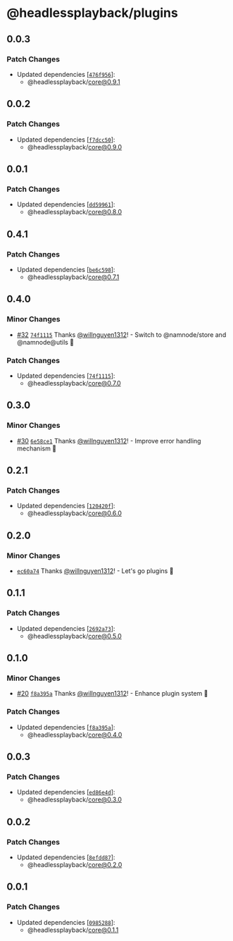 # @headlessplayback/plugins

## 0.0.3

### Patch Changes

- Updated dependencies
  [[`476f956`](https://github.com/willnguyen1312/headlessplayback/commit/476f956bf0c11b33b40876f23b25606d7392e3a4)]:
  - @headlessplayback/core@0.9.1

## 0.0.2

### Patch Changes

- Updated dependencies
  [[`f7dcc50`](https://github.com/willnguyen1312/headlessplayback/commit/f7dcc5000f4674b861bc1927bb966acbd40bdbef)]:
  - @headlessplayback/core@0.9.0

## 0.0.1

### Patch Changes

- Updated dependencies
  [[`dd59961`](https://github.com/willnguyen1312/headlessplayback/commit/dd59961da0003bc80861d3e30ebe297bac9c4721)]:
  - @headlessplayback/core@0.8.0

## 0.4.1

### Patch Changes

- Updated dependencies
  [[`be6c598`](https://github.com/willnguyen1312/headlessplayback/commit/be6c5985d14ea4846f18d0991dafc7ed1bb3dc11)]:
  - @headlessplayback/core@0.7.1

## 0.4.0

### Minor Changes

- [#32](https://github.com/willnguyen1312/headlessplayback/pull/32)
  [`74f1115`](https://github.com/willnguyen1312/headlessplayback/commit/74f1115e50ba80c825e2299f72fb493d45949bb0) Thanks
  [@willnguyen1312](https://github.com/willnguyen1312)! - Switch to @namnode/store and @namnode@utils 💞

### Patch Changes

- Updated dependencies
  [[`74f1115`](https://github.com/willnguyen1312/headlessplayback/commit/74f1115e50ba80c825e2299f72fb493d45949bb0)]:
  - @headlessplayback/core@0.7.0

## 0.3.0

### Minor Changes

- [#30](https://github.com/willnguyen1312/headlessplayback/pull/30)
  [`6e58ce1`](https://github.com/willnguyen1312/headlessplayback/commit/6e58ce184c692577b9614e69cf0dd5529c0f7f1b) Thanks
  [@willnguyen1312](https://github.com/willnguyen1312)! - Improve error handling mechanism 🚀

## 0.2.1

### Patch Changes

- Updated dependencies
  [[`120420f`](https://github.com/willnguyen1312/headlessplayback/commit/120420f7eda6738b00f87955eddff9f3a15e5993)]:
  - @headlessplayback/core@0.6.0

## 0.2.0

### Minor Changes

- [`ec60a74`](https://github.com/willnguyen1312/headlessplayback/commit/ec60a740688c107ee732c72773e7ea2d53cd9003) Thanks
  [@willnguyen1312](https://github.com/willnguyen1312)! - Let's go plugins 🎢

## 0.1.1

### Patch Changes

- Updated dependencies
  [[`2692a73`](https://github.com/willnguyen1312/headlessplayback/commit/2692a73c93851c1c4d9cb6f30767d8237e242abe)]:
  - @headlessplayback/core@0.5.0

## 0.1.0

### Minor Changes

- [#20](https://github.com/willnguyen1312/headlessplayback/pull/20)
  [`f8a395a`](https://github.com/willnguyen1312/headlessplayback/commit/f8a395a096ff5866b3033a3d6a597a334fa4b07c) Thanks
  [@willnguyen1312](https://github.com/willnguyen1312)! - Enhance plugin system 🚀

### Patch Changes

- Updated dependencies
  [[`f8a395a`](https://github.com/willnguyen1312/headlessplayback/commit/f8a395a096ff5866b3033a3d6a597a334fa4b07c)]:
  - @headlessplayback/core@0.4.0

## 0.0.3

### Patch Changes

- Updated dependencies
  [[`ed86e4d`](https://github.com/willnguyen1312/headlessplayback/commit/ed86e4d3fd32c2f5c7731220c1c52dfa7301bdac)]:
  - @headlessplayback/core@0.3.0

## 0.0.2

### Patch Changes

- Updated dependencies
  [[`8efdd87`](https://github.com/willnguyen1312/headlessplayback/commit/8efdd87e9e0485fbad05339f4061fbdee8a409aa)]:
  - @headlessplayback/core@0.2.0

## 0.0.1

### Patch Changes

- Updated dependencies
  [[`0985288`](https://github.com/willnguyen1312/headlessplayback/commit/0985288422d4500d19680d5c137afb9b5db35612)]:
  - @headlessplayback/core@0.1.1
